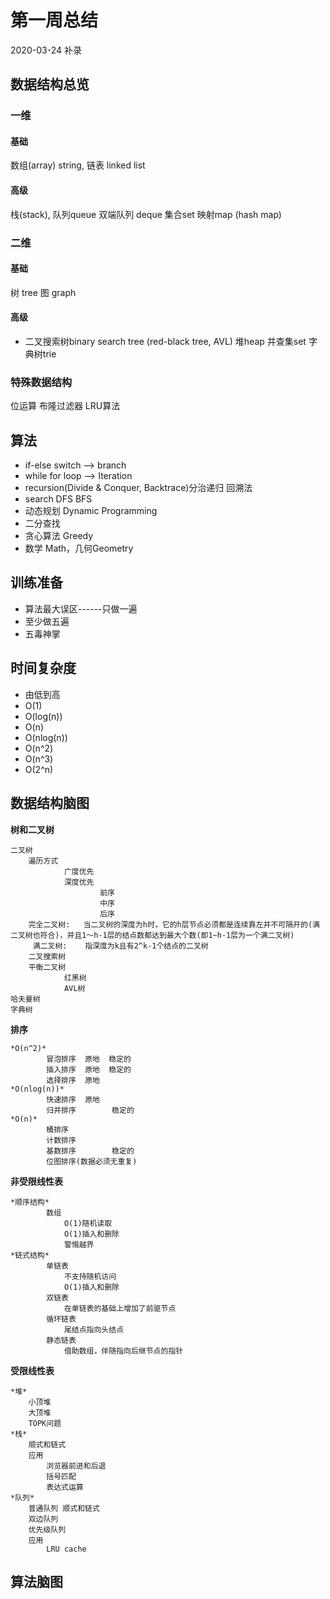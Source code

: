 # 第一周总结
2020-03-24 补录

## 数据结构总览
### 一维
#### 基础
数组(array) string, 链表 linked list

#### 高级
栈(stack), 队列queue 双端队列 deque 集合set 映射map (hash map)

### 二维
#### 基础
树 tree 图 graph
#### 高级
* 二叉搜索树binary search tree (red-black tree, AVL) 堆heap 并查集set 字典树trie 
### 特殊数据结构
>>>
位运算 布隆过滤器
LRU算法

## 算法

* if-else switch --> branch
* while for loop --> Iteration
* recursion(Divide & Conquer, Backtrace)分治递归 回溯法
* search DFS BFS
* 动态规划 Dynamic Programming
* 二分查找
* 贪心算法 Greedy
* 数学 Math，几何Geometry


## 训练准备

* 算法最大误区------只做一遍
* 至少做五遍
* 五毒神掌

## 时间复杂度
* 由低到高
* O(1)
* O(log(n))
* O(n)
* O(nlog(n))
* O(n^2)
* O(n^3)
* O(2^n)

## 数据结构脑图
**树和二叉树**
>>>
    二叉树
        遍历方式
                广度优先
                深度优先
                        前序
                        中序
                        后序
        完全二叉树:   当二叉树的深度为h时，它的h层节点必须都是连续靠左并不可隔开的(满二叉树也符合)，并且1～h-1层的结点数都达到最大个数(即1~h-1层为一个满二叉树)
         满二叉树:    指深度为k且有2^k-1个结点的二叉树
        二叉搜索树
        平衡二叉树
                红黑树
                AVL树
    哈夫曼树
    字典树

**排序**
>>>
    *O(n^2)*
            冒泡排序  原地  稳定的
            插入排序  原地  稳定的
            选择排序  原地
    *O(nlog(n))*
            快速排序  原地
            归并排序        稳定的
    *O(n)*
            桶排序
            计数排序
            基数排序        稳定的
            位图排序(数据必须无重复)
**非受限线性表**
>>>
    *顺序结构*
            数组
                O(1)随机读取
                O(1)插入和删除
                警惕越界
    *链式结构*
            单链表
                不支持随机访问
                O(1)插入和删除
            双链表
                在单链表的基础上增加了前驱节点
            循环链表
                尾结点指向头结点
            静态链表
                借助数组，伴随指向后继节点的指针
**受限线性表**
>>>
    *堆*
        小顶堆
        大顶堆
        TOPK问题
    *栈*
        顺式和链式
        应用
            浏览器前进和后退
            括号匹配
            表达式运算
    *队列*
        普通队列 顺式和链式
        双边队列
        优先级队列
        应用
            LRU cache
## 算法脑图


